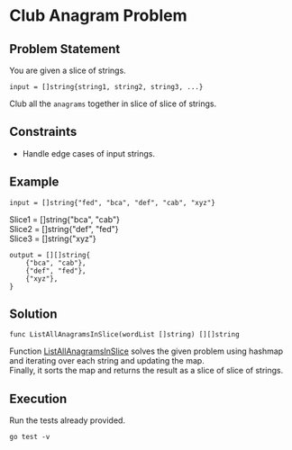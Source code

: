 # Club Anagram Problem

## Problem Statement
You are given a slice of strings.

    input = []string{string1, string2, string3, ...}

Club all the `anagrams` together in slice of slice of strings.

## Constraints

- Handle edge cases of input strings.

## Example

    input = []string{"fed", "bca", "def", "cab", "xyz"}

Slice1 = []string{"bca", "cab"} \
Slice2 = []string{"def", "fed"} \
Slice3 = []string{"xyz"}

    output = [][]string{
	    {"bca", "cab"},
		{"def", "fed"},
		{"xyz"},
	}

## Solution

```golang
func ListAllAnagramsInSlice(wordList []string) [][]string
```
Function [ListAllAnagramsInSlice](https://github.com/VILJkid/go-club-anagrams/blob/1c1118d44b9d84b6e8c7931c68f52c7c7ec49a12/program.go#L86-L89) solves the given problem using hashmap and iterating over each string and updating the map. \
Finally, it sorts the map and returns the result as a slice of slice of strings.

## Execution

Run the tests already provided.

```shell
go test -v
```